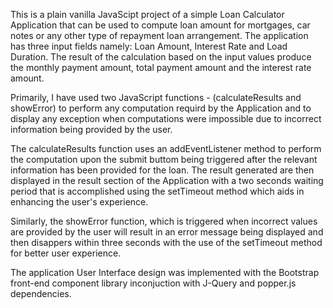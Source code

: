 This is a plain vanilla JavaScipt project of a simple Loan Calculator Application that can be used to compute 
loan amount for mortgages, car notes or any other type of repayment loan arrangement.
The application has three input fields namely: Loan Amount, Interest Rate and Load Duration. The result of the 
calculation based on the input values produce the monthly payment amount, total payment amount and the 
interest rate amount.

Primarily, I have used two JavaScript functions - (calculateResults and showError) to perform any computation requird by 
the Application and to display any exception when computations were impossible due to incorrect information being provided 
by the user.

The calculateResults function uses an addEventListener method to perform the computation upon the submit buttom being triggered
after the relevant information has been provided for the loan. The result generated are then displayed in the result section of 
the Application with a two seconds waiting period that is accomplished using the setTimeout method which aids in enhancing 
the user's experience.

Similarly, the showError function, which is triggered when incorrect values are provided by the user will result in an error 
message being displayed and then disappers within three seconds with the use of the setTimeout method for better user experience.

The application User Interface design was implemented with the Bootstrap front-end component library inconjuction with J-Query 
and popper.js dependencies.
